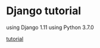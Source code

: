 # Django tutorial

using Django 1.11
using Python 3.7.0

[tutorial](https://docs.djangoproject.com/en/1.11/intro/tutorial01/)
